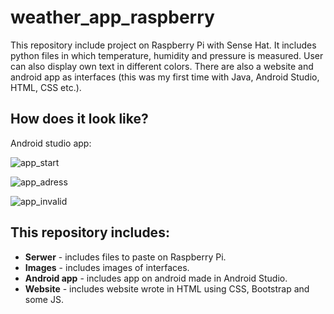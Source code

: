 # weather_app_raspberry
This repository include project on Raspberry Pi with Sense Hat. It includes python files in which temperature, humidity and pressure is measured. User can also display own text in different colors.
There are also a website and android app as interfaces (this was my first time with Java, Android Studio, HTML, CSS etc.).

## How does it look like?
Android studio app:

![app_start](https://github.com/m-milena/bebop2_drl_landing/blob/master/Images/app_start.png) 

![app_adress](https://github.com/m-milena/bebop2_drl_landing/blob/master/Images/app_adress.PNG) 

![app_invalid](https://github.com/m-milena/bebop2_drl_landing/blob/master/Images/app_invalid.PNG)

## This repository includes:
- **Serwer** - includes files to paste on Raspberry Pi.
- **Images** - includes images of interfaces.
- **Android app** - includes app on android made in Android Studio.
- **Website** - includes website wrote in HTML using CSS, Bootstrap and some JS.


